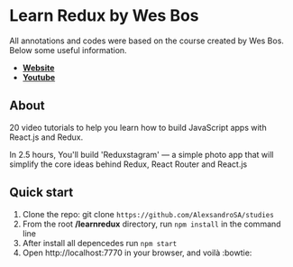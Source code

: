 # Learn Redux by Wes Bos

All annotations and codes were based on the course created by Wes Bos. Below some useful information.

 - [__Website__](https://learnredux.com/)
 - [__Youtube__](https://www.youtube.com/watch?v=hmwBow1PUuo&list=PLu8EoSxDXHP5uyzEWxdlr9WQTJJIzr6jy)

## About

20 video tutorials to help you learn how to build JavaScript apps with React.js and Redux.

In 2.5 hours, You'll build 'Reduxstagram' — a simple photo app that will simplify the core ideas behind Redux, React Router and React.js

## Quick start

 1. Clone the repo: git clone `https://github.com/AlexsandroSA/studies`
 2. From the root __/learnredux__ directory, run `npm install` in the command line
 3. After install all depencedes run `npm start`
 4. Open http://localhost:7770 in your browser, and voilà :bowtie:

